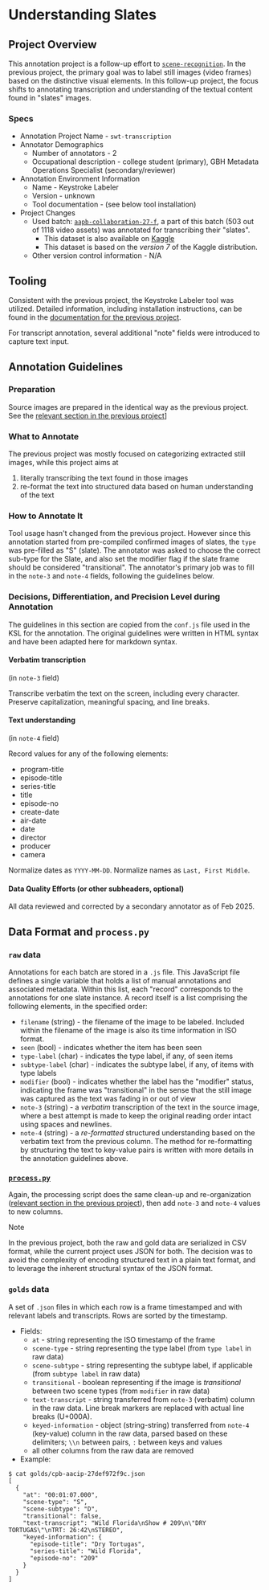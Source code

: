 # Understanding Slates

## Project Overview

This annotation project is a follow-up effort to [`scene-recognition`](../scene-recognition). In the previous project, the primary goal was to label still images (video frames) based on the distinctive visual elements. In this follow-up project, the focus shifts to annotating transcription and understanding of the textual content found in "slates" images. 

### Specs
* Annotation Project Name - `swt-transcription`
* Annotator Demographics
    * Number of annotators - 2
    * Occupational description - college student (primary), GBH Metadata Operations Specialist (secondary/reviewer)
* Annotation Environment Information
    * Name - Keystroke Labeler
    * Version - unknown
    * Tool documentation - (see below tool installation)
* Project Changes
    * Used batch: [`aapb-collaboration-27-f`](../batches/aapb-collaboration-27-f.txt), a part of this batch (503 out of 1118 video assets) was annotated for transcribing their "slates". 
        * This dataset is also available on [Kaggle](https://www.kaggle.com/datasets/madisoncourtney/transcribed-slates)
        * This dataset is based on the *version 7* of the Kaggle distribution.
    * Other version control information - N/A

## Tooling 

Consistent with the previous project, the Keystroke Labeler tool was utilized. Detailed information, including installation instructions, can be found in the [documentation for the previous project](https://github.com/clamsproject/aapb-annotations/tree/main/scene-recognition#tool-installation-keystroke-labeler).

For transcript annotation, several additional "note" fields were introduced to capture text input.

## Annotation Guidelines

### Preparation
Source images are prepared in the identical way as the previous project. See the [relevant section in the previous project](https://github.com/clamsproject/aapb-annotations/tree/main/scene-recognition#preparation)]

### What to Annotate
The previous project was mostly focused on categorizing extracted still images, while this project aims at 
1. literally transcribing the text found in those images
1. re-format the text into structured data based on human understanding of the text

### How to Annotate It
Tool usage hasn't changed from the previous project. However since this annotation started from pre-compiled confirmed images of slates, the `type` was pre-filled as "S" (slate).  The annotator was asked to choose the correct sub-type for the Slate, and also set the modifier flag if the slate frame should be considered "transitional".  The annotator's primary job was to fill in the `note-3` and `note-4` fields, following the guidelines below.

### Decisions, Differentiation, and Precision Level during Annotation
The guidelines in this section are copied from the `conf.js` file used in the KSL for the annotation. The original guidelines were written in HTML syntax and have been adapted here for markdown syntax.

#### Verbatim transcription
(in `note-3` field)

Transcribe verbatim the text on the screen, including every character.
Preserve capitalization, meaningful spacing, and line breaks.

#### Text understanding
(in `note-4` field)

Record values for any of the following elements:

- program-title
- episode-title
- series-title
- title
- episode-no
- create-date
- air-date
- date
- director
- producer
- camera

Normalize dates as `YYYY-MM-DD`.
Normalize names as `Last, First Middle`.

#### Data Quality Efforts (or other subheaders, optional)

All data reviewed and corrected by a secondary annotator as of Feb 2025. 

## Data Format and `process.py`

### `raw` data
Annotations for each batch are stored in a `.js` file. This JavaScript file defines a single variable that holds a list of manual annotations and associated metadata. Within this list, each "record" corresponds to the annotations for one slate instance. A record itself is a list comprising the following elements, in the specified order:

* `filename` (string) - the filename of the image to be labeled. Included within the filename of the image is also its time information in ISO format.
* `seen` (bool) - indicates whether the item has been seen
* `type-label` (char) - indicates the type label, if any, of seen items
* `subtype-label` (char) - indicates the subtype label, if any, of items with type labels
* `modifier` (bool) - indicates whether the label has the "modifier" status, indicating the frame was "transitional" in the sense that the still image was captured as the text was fading in or out of view
* `note-3` (string) - a _verbatim_ transcription of the text in the source image, where a best attempt is made to keep the original reading order intact using spaces and newlines.
* `note-4` (string) - a _re-formatted_ structured understanding based on the verbatim text from the previous column. The method for re-formatting by structuring the text to key-value pairs is written with more details in the annotation guidelines above.

### [`process.py`](process.py)
Again, the processing script does the same clean-up and re-organization ([relevant section in the previous project](https://github.com/clamsproject/aapb-annotations/tree/main/scene-recognition#processpy])), then add `note-3` and `note-4` values to new columns. 

> [!NOTE]
> In the previous project, both the raw and gold data are serialized in CSV format, while the current project uses JSON for both. The decision was to avoid the complexity of encoding structured text in a plain text format, and to leverage the inherent structural syntax of the JSON format.

### `golds` data
A set of `.json` files in which each row is a frame timestamped and with relevant labels and transcripts. Rows are sorted by the timestamp.

* Fields:
    * `at` - string representing the ISO timestamp of the frame
    * `scene-type` - string representing the type label (from `type label` in raw data)
    * `scene-subtype` - string representing the subtype label, if applicable (from `subtype label` in raw data)
    * `transitional` - boolean representing if the image is _transitional_ between two scene types (from `modifier` in raw data)
    * `text-transcript` - string transferred from `note-3` (verbatim) column in the raw data. Line break markers are replaced with actual line breaks (U+000A). 
    * `keyed-information` - object (string-string) transferred from `note-4` (key-value) column in the raw data, parsed based on these delimiters; `\\n` between pairs, `:` between keys and values
    * all other columns from the raw data are removed
* Example:
```
$ cat golds/cpb-aacip-27def972f9c.json 
[
  {
    "at": "00:01:07.000",
    "scene-type": "S",
    "scene-subtype": "D",
    "transitional": false,
    "text-transcript": "Wild Florida\nShow # 209\n\"DRY TORTUGAS\"\nTRT: 26:42\nSTEREO",
    "keyed-information": {
      "episode-title": "Dry Tortugas",
      "series-title": "Wild Florida",
      "episode-no": "209"
    }
  }
]
```
